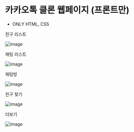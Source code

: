# 카카오톡 클론 웹페이지 (프론트만)
- ONLY HTML, CSS


친구 리스트

![image](https://user-images.githubusercontent.com/95534831/167530574-fc4aa72f-1e73-4de9-b566-aa8461fb1f3c.png)

채팅 리스트

![image](https://user-images.githubusercontent.com/95534831/167530700-3f560118-ceb2-4d4e-a856-9a64059a538e.png)

채팅방

![image](https://user-images.githubusercontent.com/95534831/167530775-e4f402a0-6df6-4f94-b77f-ae9f45f89954.png)

친구 찾기

![image](https://user-images.githubusercontent.com/95534831/167531003-3a00cf35-73fa-4e43-ba2d-a25ad74f7d04.png)

더보기

![image](https://user-images.githubusercontent.com/95534831/167531035-a036a964-4c9c-45d1-97cd-2d867d528bcc.png)
